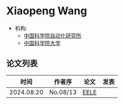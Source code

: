 # Xiaopeng Wang

- 机构:
  - [中国科学院自动化研究所](../Institutions/CHN_CAS_中国科学院.md)
  - [中国科学院大学](../Institutions/CHN-UCAS_中国科学院大学.md)

## 论文列表

| 时间 | 作者序 | 论文 | 发表 |
|:-:|:-:|---|---|
| 2024.08.20 | No.08/13 | [EELE](../Models/E2E/2024.08.20_EELE.md) |